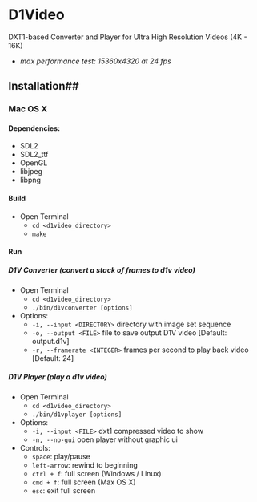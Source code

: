 D1Video
=======

DXT1-based Converter and Player for Ultra High Resolution Videos (4K - 16K)

* *max performance test: 15360x4320 at 24 fps*


## Installation##

### Mac OS X ###

#### Dependencies: ####

* SDL2
* SDL2_ttf
* OpenGL
* libjpeg
* libpng

#### Build ####

* Open Terminal
    * `cd <d1video_directory>`
    * `make`

#### Run ####

##### D1V Converter (convert a stack of frames to d1v video) #####

* Open Terminal
    * `cd <d1video_directory>`
    * `./bin/d1vconverter [options]`
* Options:
    * `-i, --input <DIRECTORY>` directory with image set sequence
    * `-o, --output <FILE>` file to save output D1V video [Default: output.d1v]
    * `-r, --framerate <INTEGER>` frames per second to play back video [Default: 24]

##### D1V Player (play a d1v video) #####

* Open Terminal
    * `cd <d1video_directory>`
    * `./bin/d1vplayer [options]`
* Options:
    * `-i, --input <FILE>` dxt1 compressed video to show
    * `-n, --no-gui` open player without graphic ui
* Controls:
    * `space`: play/pause
    * `left-arrow`: rewind to beginning
    * `ctrl + f`: full screen (Windows / Linux)
    * `cmd + f`: full screen (Max OS X)
    * `esc`: exit full screen
